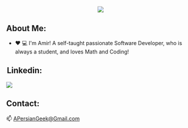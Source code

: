 
<h1 align="center">
  <img src="https://readme-typing-svg.herokuapp.com/?lines=Hello+and+Welcome!;&center=true&font=Vazirmatn&weight=900&duration=3000&pause=1000&height=50&width=600&color=E32934&size=30">
</h1>

## About Me: 

- ❤ 💻  I'm Amir! A self-taught passionate Software Developer, who is always a student, and loves Math and Coding!

##  Linkedin:

<div>    
  <a href="https://www.linkedin.com/in/acomputergeek/">
      <img src="https://img.shields.io/badge/linkedin-%230077B5.svg?&style=for-the-badge&logo=linkedin&logoColor=white" />
  </a>
</div>
 
## Contact:

📫 APersianGeek@Gmail.com
